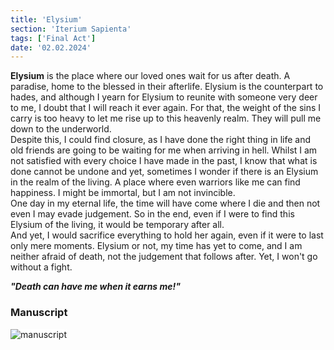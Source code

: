 ```yaml
---
title: 'Elysium'
section: 'Iterium Sapienta'
tags: ['Final Act']
date: '02.02.2024'
---
```


**Elysium** is the place where our loved ones wait for us after death. A paradise, home to the
blessed in their afterlife. Elysium is the counterpart to hades, and although I yearn for Elysium to
reunite with someone very deer to me, I doubt that I will reach it ever again. For that, the weight
of the sins I carry is too heavy to let me rise up to this heavenly realm. They will pull me down to
the underworld.  
Despite this, I could find closure, as I have done the right thing in life and old friends are going
to be waiting for me when arriving in hell. Whilst I am not satisfied with every choice I have made
in the past, I know that what is done cannot be undone and yet, sometimes I wonder if there is an
Elysium in the realm of the living. A place where even warriors like me can find happiness. I might
be immortal, but I am not invincible.  
One day in my eternal life, the time will have come where I die and then not even I may evade
judgement. So in the end, even if I were to find this Elysium of the living, it would be temporary
after all.  
And yet, I would sacrifice everything to hold her again, even if it were to last only mere moments.
Elysium or not, my time has yet to come, and I am neither afraid of death, not the judgement that
follows after. Yet, I won't go without a fight.

_**"Death can have me when it earns me!"**_

### Manuscript

<div class="flex justify-center">
    <img src="\images\IteriumSapienta\Elysium.svg" alt="manuscript" class="rounded-xl" style="background: white" />
</div>
